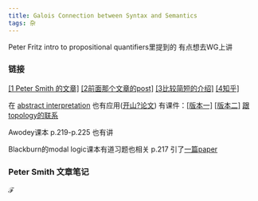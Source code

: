 ```yaml
---
title: Galois Connection between Syntax and Semantics
tags: 杂
---
```


Peter Fritz intro to propositional quantifiers里提到的 有点想去WG上讲

<!--more-->

### 链接

[[1 Peter Smith 的文章]](https://www.logicmatters.net/resources/pdfs/Galois.pdf) [[2前面那个文章的post]](https://www.logicmatters.net/2010/06/03/the-galois-connection-between-syntax-and-semantics/) [[3比较简短的介绍]](https://faculty.uml.edu/jpropp/galois.pdf?curius=3) [[4知乎]](https://zhuanlan.zhihu.com/p/34638145)

在 [abstract interpretation](https://en.wikipedia.org/wiki/Abstract_interpretation) 也有应用([开山?论文](https://dl.acm.org/doi/pdf/10.1145/567752.567778)) 有课件：[[版本一]](https://www.cs.cmu.edu/~emc/15817-s11/lect-mar30.pdf#page81) [[版本二]](https://www.cs.cmu.edu/~emc/15414-f11/lecture/lec19_GaloisConnections.pdf#page81) [跟topology的联系](https://mathoverflow.net/questions/35719/when-does-a-galois-connection-induce-a-topology)

Awodey课本 p.219-p.225 也有讲 

Blackburn的modal logic课本有道习题也相关 p.217 引了[一篇paper](https://www.cambridge.org/core/journals/mathematical-structures-in-computer-science/article/temporal-logic-of-coalgebras-via-galois-algebras/1D39FFB32D0554D0285109D1487D785E)

### Peter Smith 文章笔记

$\mathscr{F}$
